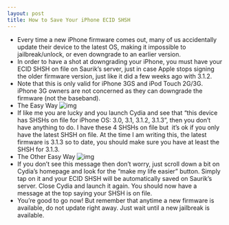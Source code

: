 ```yaml
---
layout: post
title: How to Save Your iPhone ECID SHSH
---
```

* Every time a new iPhone firmware comes out, many of us accidentally update their device to the latest OS, making it impossible to jailbreak/unlock, or even downgrade to an earlier version.
* In order to have a shot at downgrading your iPhone, you must have your ECID SHSH on file on Saurik’s server, just in case Apple stops signing the older firmware version, just like it did a few weeks ago with 3.1.2.
* Note that this is only valid for iPhone 3GS and iPod Touch 2G/3G. iPhone 3G owners are not concerned as they can downgrade the firmware (not the baseband).
* The Easy Way
![img](http://media.idownloadblog.com/wp-content/uploads/2010/03/ECID-SHSH.jpg)
* If like me you are lucky and you launch Cydia and see that “this device has SHSHs on file for iPhone OS: 3.0, 3.1, 3.1.2, 3.1.3”, then you don’t have anything to do. I have these 4 SHSHs on file but  it’s ok if you only have the latest SHSH on file. At the time I am writing this, the latest firmware is 3.1.3 so to date, you should make sure you have at least the SHSH for 3.1.3.
* The Other Easy Way
![img](http://media.idownloadblog.com/wp-content/uploads/2010/03/make-my-life-easier.jpg)
* If you don’t see this message then don’t worry, just scroll down a bit on Cydia’s homepage and look for the “make my life easier” button. Simply tap on it and your ECID SHSH will be automatically saved on Saurik’s server. Close Cydia and launch it again. You should now have a message at the top saying your SHSH is on file.
* You’re good to go now! But remember that anytime a new firmware is available, do not update right away. Just wait until a new jailbreak is available.


